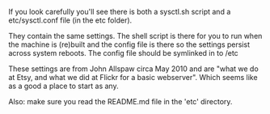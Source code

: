 If you look carefully you'll see there is both a sysctl.sh script and a
etc/sysctl.conf file (in the etc folder).

They contain the same settings. The shell script is there for you to run when
the machine is (re)built and the config file is there so the settings persist
across system reboots. The config file should be symlinked in to /etc

These settings are from John Allspaw circa May 2010 and are "what we
do at Etsy, and what we did at Flickr for a basic webserver". Which seems like
as a good a place to start as any.

Also: make sure you read the README.md file in the 'etc' directory.
